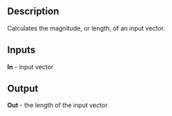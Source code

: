 ## Description
Calculates the magnitude, or length, of an input vector.

## Inputs
**In** - input vector

## Output
**Out** - the length of the input vector